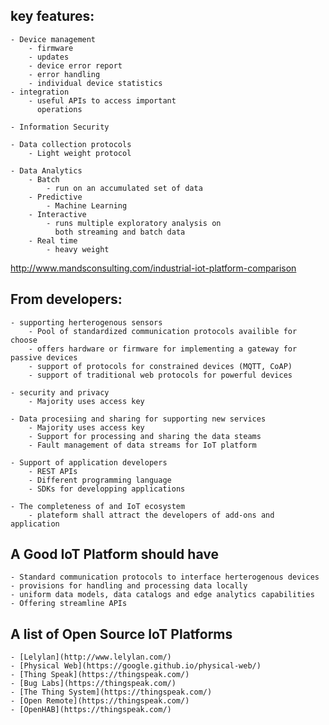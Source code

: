 ## key features:
    - Device management 
        - firmware
        - updates
        - device error report
        - error handling
        - individual device statistics
    - integration
        - useful APIs to access important
          operations

    - Information Security

    - Data collection protocols
        - Light weight protocol

    - Data Analytics
        - Batch
            - run on an accumulated set of data
        - Predictive
            - Machine Learning
        - Interactive
            - runs multiple exploratory analysis on
              both streaming and batch data
        - Real time
            - heavy weight
http://www.mandsconsulting.com/industrial-iot-platform-comparison

    
## From developers:
    - supporting herterogenous sensors
        - Pool of standardized communication protocols availible for choose
        - offers hardware or firmware for implementing a gateway for passive devices
        - support of protocols for constrained devices (MQTT, CoAP)
        - support of traditional web protocols for powerful devices

    - security and privacy
        - Majority uses access key

    - Data procesiing and sharing for supporting new services
        - Majority uses access key
        - Support for processing and sharing the data steams
        - Fault management of data streams for IoT platform

    - Support of application developers
        - REST APIs
        - Different programming language 
        - SDKs for developping applications

    - The completeness of and IoT ecosystem
        - plateform shall attract the developers of add-ons and application

    
## A Good IoT Platform should have
    - Standard communication protocols to interface herterogenous devices
    - provisions for handling and processing data locally
    - uniform data models, data catalogs and edge analytics capabilities
    - Offering streamline APIs


## A list of Open Source IoT Platforms
    - [Lelylan](http://www.lelylan.com/)
    - [Physical Web](https://google.github.io/physical-web/)
    - [Thing Speak](https://thingspeak.com/)
    - [Bug Labs](https://thingspeak.com/)
    - [The Thing System](https://thingspeak.com/)
    - [Open Remote](https://thingspeak.com/)
    - [OpenHAB](https://thingspeak.com/)

    
